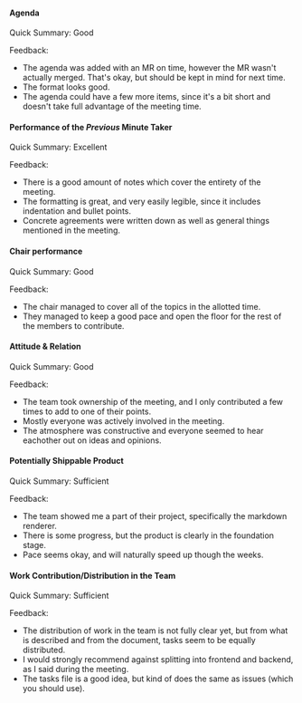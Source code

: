 #### Agenda 

Quick Summary: Good

Feedback:
- The agenda was added with an MR on time, however the MR wasn't actually merged. That's okay, but should be kept in mind for next time. 
- The format looks good.
- The agenda could have a few more items, since it's a bit short and doesn't take full advantage of the meeting time.


#### Performance of the *Previous* Minute Taker

Quick Summary: Excellent

Feedback: 
- There is a good amount of notes which cover the entirety of the meeting.
- The formatting is great, and very easily legible, since it includes indentation and bullet points.
- Concrete agreements were written down as well as general things mentioned in the meeting.


#### Chair performance

Quick Summary: Good

Feedback: 
- The chair managed to cover all of the topics in the allotted time.
- They managed to keep a good pace and open the floor for the rest of the members to contribute.


#### Attitude & Relation

Quick Summary: Good

Feedback: 
- The team took ownership of the meeting, and I only contributed a few times to add to one of their points.
- Mostly everyone was actively involved in the meeting.
- The atmosphere was constructive and everyone seemed to hear eachother out on ideas and opinions.


#### Potentially Shippable Product

Quick Summary: Sufficient

Feedback: 
- The team showed me a part of their project, specifically the markdown renderer.
- There is some progress, but the product is clearly in the foundation stage.
- Pace seems okay, and will naturally speed up though the weeks.


#### Work Contribution/Distribution in the Team

Quick Summary: Sufficient

Feedback: 
- The distribution of work in the team is not fully clear yet, but from what is described and from the document, tasks seem to be equally distributed.
- I would strongly recommend against splitting into frontend and backend, as I said during the meeting.
- The tasks file is a good idea, but kind of does the same as issues (which you should use).